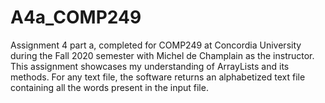 # A4a_COMP249
Assignment 4 part a, completed for COMP249 at Concordia University during the Fall 2020 semester with Michel de Champlain as the instructor.
This assignment showcases my understanding of ArrayLists and its methods. For any text file, the software returns an alphabetized text file containing all the words present in the input file.
